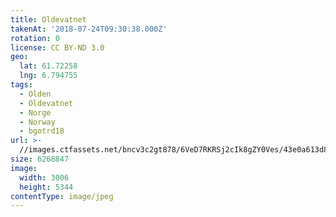 ```yaml
---
title: Oldevatnet
takenAt: '2018-07-24T09:30:38.000Z'
rotation: 0
license: CC BY-ND 3.0
geo:
  lat: 61.72258
  lng: 6.794755
tags:
  - Olden
  - Oldevatnet
  - Norge
  - Norway
  - bgotrd18
url: >-
  //images.ctfassets.net/bncv3c2gt878/6VeD7RKRSj2cIk8gZY0Ves/43e0a613d862f163221044b0984477fe/oldevatnet_42955719235_o
size: 6268847
image:
  width: 3006
  height: 5344
contentType: image/jpeg
---
```


